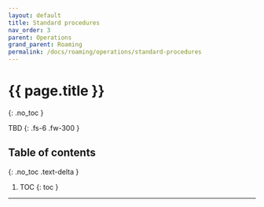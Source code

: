 ```yaml
---
layout: default
title: Standard procedures
nav_order: 3
parent: Operations
grand_parent: Roaming
permalink: /docs/roaming/operations/standard-procedures
---
```


# {{ page.title }}
{: .no_toc }

TBD
{: .fs-6 .fw-300 }

## Table of contents
{: .no_toc .text-delta }

1. TOC
{: toc }

---
